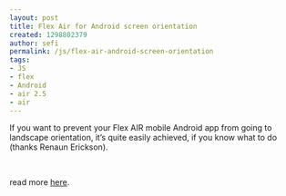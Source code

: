 ```yaml
---
layout: post
title: Flex Air for Android screen orientation
created: 1298802379
author: sefi
permalink: /js/flex-air-android-screen-orientation
tags:
- JS
- flex
- Android
- air 2.5
- air
---
```

<p>If you want to prevent your Flex AIR mobile Android app from going to  landscape orientation, it&rsquo;s quite easily achieved, if you know what to  do (thanks Renaun Erickson).</p>
<p>&nbsp;</p>
<p>read more <a href="http://flexblackbelt.wordpress.com/2011/02/26/flex-air-for-android-screen-orientation/">here</a>.</p>
<p>&nbsp;</p>
